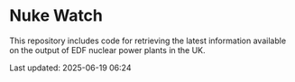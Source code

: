 # Nuke Watch

This repository includes code for retrieving the latest information available on the output of EDF nuclear power plants in the UK.

Last updated: 2025-06-19 06:24